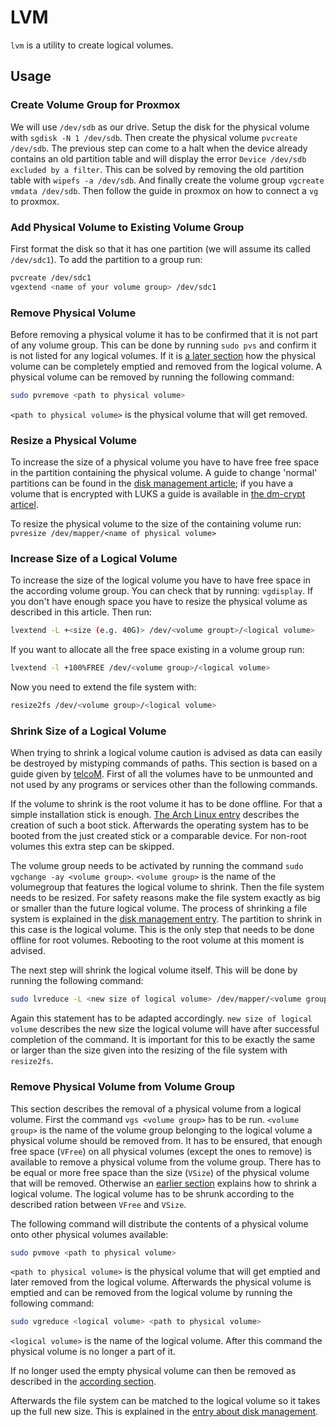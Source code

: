 # LVM

`lvm` is a utility to create logical volumes.

## Usage

### Create Volume Group for Proxmox

We will use `/dev/sdb` as our drive.
Setup the disk for the physical volume with `sgdisk -N 1 /dev/sdb`.
Then create the physical volume `pvcreate /dev/sdb`.
The previous step can come to a halt when the device already contains an old
partition table and will display the error `Device /dev/sdb excluded by a filter`.
This can be solved by removing the old partition table with `wipefs -a /dev/sdb`.
And finally create the volume group `vgcreate vmdata /dev/sdb`.
Then follow the guide in proxmox on how to connect a `vg` to proxmox.

### Add Physical Volume to Existing Volume Group

First format the disk so that it has one partition (we will assume its called
`/dev/sdc1`).
To add the partition to a group run:

```sh
pvcreate /dev/sdc1
vgextend <name of your volume group> /dev/sdc1
```

### Remove Physical Volume

Before removing a physical volume it has to be confirmed that it is not part of
any volume group.
This can be done by running `sudo pvs` and confirm it is not listed for any
logical volumes.
If it is [a later section](#shrink-size-of-a-logical-volume) how the physical
volume can be completely emptied and removed from the logical volume.
A physical volume can be removed by running the following command:

```sh
sudo pvremove <path to physical volume>
```

`<path to physical volume>` is the physical volume that will get removed.


### Resize a Physical Volume

To increase the size of a physical volume you have to have free free space
in the partition containing the physical volume.
A guide to change 'normal' partitions can be found in the
[disk management article](./disk-management.md); if you have a volume that is
encrypted with LUKS a guide is available in
[the dm-crypt articel](./dm-crypt.md).

To resize the physical volume to the size of the containing volume run:
`pvresize /dev/mapper/<name of physical volume>`

### Increase Size of a Logical Volume

To increase the size of the logical volume you have to have free space in the
according volume group. You can check that by running: `vgdisplay`.
If you don't have enough space you have to resize the physical volume as
described in this article.
Then run:

```sh
lvextend -L +<size (e.g. 40G)> /dev/<volume groupt>/<logical volume>
```

If you want to allocate all the free space existing in a volume group run:

```sh
lvextend -l +100%FREE /dev/<volume group>/<logical volume>
```

Now you need to extend the file system with:

```sh
resize2fs /dev/<volume group>/<logical volume>
```

### Shrink Size of a Logical Volume

When trying to shrink a logical volume caution is advised as data can easily be
destroyed by mistyping commands of paths.
This section is based on a guide given by
[telcoM](https://unix.stackexchange.com/questions/591389/how-to-remove-a-disk-from-an-lvm-partition).
First of all the volumes have to be unmounted and not used by any programs or
services other than the following commands.

If the volume to shrink is the root volume it has to be done offline.
For that a simple installation stick is enough.
[The Arch Linux entry](/wiki/linux/arch-linux/arch-linux.md#installation-medium)
describes the creation of such a boot stick.
Afterwards the operating system has to be booted from the just created stick or
a comparable device.
For non-root volumes this extra step can be skipped.

The volume group needs to be activated by running the command
`sudo vgchange -ay <volume group>`.
`<volume group>` is the name of the volumegroup that features the logical volume
to shrink.
Then the file system needs to be resized.
For safety reasons make the file system exactly as big or smaller than the
future logical volume.
The process of shrinking a file system is explained in the
[disk management entry](/wiki/linux/disk-management.md#shrinking-a-file-system).
The partition to shrink in this case is the logical volume.
This is the only step that needs to be done offline for root volumes.
Rebooting to the root volume at this moment is advised.

The next step will shrink the logical volume itself.
This will be done by running the following command:

```sh
sudo lvreduce -L <new size of logical volume> /dev/mapper/<volume group>-<logical volume>
```

Again this statement has to be adapted accordingly.
`new size of logical volume` describes the new size the logical volume will have
after successful completion of the command.
It is important for this to be exactly the same or larger than the size given
into the resizing of the file system with `resize2fs`.

### Remove Physical Volume from Volume Group

This section describes the removal of a physical volume from a logical volume.
First the command `vgs <volume group>` has to be run.
`<volume group>` is the name of the volume group belonging to the logical volume
a physical volume should be removed from.
It has to be ensured, that enough free space (`VFree`) on all physical volumes
(except the ones to remove) is available to remove a physical volume from the
volume group.
There has to be equal or more free space than the size (`VSize`) of the physical
volume that will be removed.
Otherwise an [earlier section](#shrink-size-of-a-logical-volume) explains how to
shrink a logical volume.
The logical volume has to be shrunk according to the described ration between
`VFree` and `VSize`.

The following command will distribute the contents of a physical volume onto
other physical volumes available:

```sh
sudo pvmove <path to physical volume>
```

`<path to physical volume>` is the physical volume that will get emptied and
later removed from the logical volume.
Afterwards the physical volume is emptied and can be removed from the logical
volume by running the following command:

```sh
sudo vgreduce <logical volume> <path to physical volume>
```

`<logical volume>` is the name of the logical volume.
After this command the physical volume is no longer a part of it.

If no longer used the empty physical volume can then be removed as described in
the [according section](#remove-physical-volume).

Afterwards the file system can be matched to the logical volume so it takes up
the full new size.
This is explained in the
[entry about disk management](/wiki/linux/disk-management.md#growing-a-file-system).

